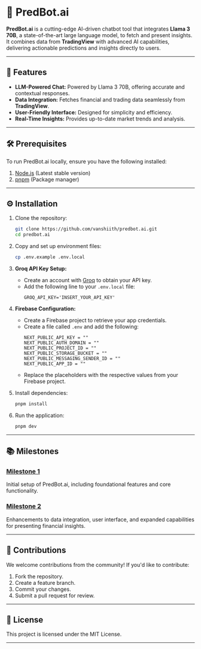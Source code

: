 # 🤖 PredBot.ai  

**PredBot.ai** is a cutting-edge AI-driven chatbot tool that integrates **Llama 3 70B**, a state-of-the-art large language model, to fetch and present insights. It combines data from **TradingView** with advanced AI capabilities, delivering actionable predictions and insights directly to users.  

---

## 🚀 Features  

- **LLM-Powered Chat:** Powered by Llama 3 70B, offering accurate and contextual responses.  
- **Data Integration:** Fetches financial and trading data seamlessly from **TradingView**.  
- **User-Friendly Interface:** Designed for simplicity and efficiency.  
- **Real-Time Insights:** Provides up-to-date market trends and analysis.  

---

## 🛠️ Prerequisites  

To run PredBot.ai locally, ensure you have the following installed:  
1. [Node.js](https://nodejs.org/) (Latest stable version)  
2. [pnpm](https://pnpm.io/installation) (Package manager)  

---

## ⚙️ Installation  

1. Clone the repository:  
   ```bash  
   git clone https://github.com/vanshiith/predbot.ai.git  
   cd predbot.ai  
   ```  

2. Copy and set up environment files:  
   ```bash  
   cp .env.example .env.local  
   ```  

3. **Groq API Key Setup:**  
   - Create an account with [Groq](https://groq.com/) to obtain your API key.  
   - Add the following line to your `.env.local` file:  
     ```  
     GROQ_API_KEY='INSERT_YOUR_API_KEY'  
     ```  

4. **Firebase Configuration:**  
   - Create a Firebase project to retrieve your app credentials.  
   - Create a file called `.env` and add the following:  
     ```  
     NEXT_PUBLIC_API_KEY = ""  
     NEXT_PUBLIC_AUTH_DOMAIN = ""  
     NEXT_PUBLIC_PROJECT_ID = ""  
     NEXT_PUBLIC_STORAGE_BUCKET = ""  
     NEXT_PUBLIC_MESSAGING_SENDER_ID = ""  
     NEXT_PUBLIC_APP_ID = ""  
     ```  
   - Replace the placeholders with the respective values from your Firebase project.  

5. Install dependencies:  
   ```bash  
   pnpm install  
   ```  

6. Run the application:  
   ```bash  
   pnpm dev  
   ```  

---

## 📚 Milestones  

### [Milestone 1](https://docs.google.com/document/d/1YmYzJH4Rio1ynjkDg7YylAW6ziP6aygQpRAC_EQT120/edit?usp=sharing)  
Initial setup of PredBot.ai, including foundational features and core functionality.  

### [Milestone 2](https://docs.google.com/document/d/1uynBy1lRmLPqyC6qW7G1MLVvPTBw8Ko_KLh2K9suD6E/edit?usp=sharing)  
Enhancements to data integration, user interface, and expanded capabilities for presenting financial insights.  

---

## 🤝 Contributions  

We welcome contributions from the community! If you'd like to contribute:  
1. Fork the repository.  
2. Create a feature branch.  
3. Commit your changes.  
4. Submit a pull request for review.  

---

## 📄 License  

This project is licensed under the MIT License.  

---  

